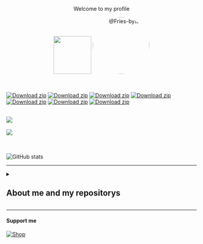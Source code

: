 <p align="center">Welcome to my profile</p>
<p align="center">
  <img src="https://github.com/user-attachments/assets/0ac507f2-0b40-45ff-942a-a19e2e2bb6cf" style="width: 100px;">
  <img src="https://avatars.githubusercontent.com/u/178406918?s=400&u=da6fc850b2e1e72b9cd13c46da19a5b8f16d14ec&v=4" width="150px" style="border-radius: 75px;" alt="@Fries-byte"/>
</p>
<br> 

[![Download zip](	https://img.shields.io/badge/HTML5-E34F26?style=for-the-badge&logo=html5&logoColor=white)](https://google.com)
[![Download zip](	https://img.shields.io/badge/C-00599C?style=for-the-badge&logo=c&logoColor=white)](https://google.com)
[![Download zip](	https://img.shields.io/badge/CSS3-1572B6?style=for-the-badge&logo=css3&logoColor=white)](https://google.com)
[![Download zip](	https://img.shields.io/badge/JavaScript-323330?style=for-the-badge&logo=javascript&logoColor=F7DF1E)](https://google.com)
[![Download zip](	https://img.shields.io/badge/Lua-2C2D72?style=for-the-badge&logo=lua&logoColor=white)](https://google.com)
[![Download zip](	https://img.shields.io/badge/Python-FFD43B?style=for-the-badge&logo=python&logoColor=blue)](https://google.com)
[![Download zip](	https://img.shields.io/badge/TypeScript-007ACC?style=for-the-badge&logo=typescript&logoColor=white)](https://google.com)

<br />

<a href="https://github.com/fries-byte/pistud">
  <img align="center" src="https://github-readme-stats.vercel.app/api/pin/?username=fries-byte&repo=pistud&theme=dark" />
</a>
<br><br>

<a href="https://github.com/fries-byte/quantum">
  <img align="center" src="https://github-readme-stats.vercel.app/api/pin/?username=fries-byte&repo=quantum&theme=dark" />
</a>
<br><br><br>

![GitHub stats](https://github-readme-stats.vercel.app/api?username=fries-byte&show_icons=true&theme=dark)
<hr>


<details>
  <summary><h2>About me and my repositorys</h2></summary>
  
### Fries (Me) <br />
Im a software developer who builds fun and useful projects like Go.js and Svelte+ <br>
I learned programming by [Brocode](https://www.youtube.com/channel/UC4SVo0Ue36XCfOyb5Lh1viQ), his videos are easy to learn <br>
I also build my own programming language PiStud, it might be useful, the reason why i am still building the project is simply because its fun! <br>
also 13 years old

### Fries-Search <br />
• About <br />
ㅤㅤ· Its Free 2 Publish a website on Fries-Search for github websites!
• How it works <br />
ㅤㅤ· When a website has been added the website will update in some time untill a website is added <br />
ㅤㅤ· If you search a word/name/letter that website with the work/name/letter will come up <br />
• Why make this <br />
ㅤㅤ· Because creating a domain is not free on Google for storage reasons <br /><br />

### Go.js <br />
• About <br />
ㅤㅤ· A easy to use tool for coding Go, use simple words to make a Go program<br />
• Why make this <br />
ㅤㅤ· Since go is quite popular and in high demand, i build this to make programming Go easier <br />
• More info <br />
ㅤㅤ· Since its written in JavaScript, you need to use [Node.js](https://nodejs.org). If you dont have a JavaScript compiler, use DevTools <br /><br />

### Svelte+ <br />
• About <br />
ㅤㅤ· Svelte+ is similer to Go.js, i'd recommend reading Go.js > About for the info  <br />
• Why make this <br />
ㅤㅤ· Because i like svelte, sorry for wasting your time ): <br />
• More info (Same as Go.js) <br />
ㅤㅤ· Since its written in JavaScript, you need to use [Node.js](https://nodejs.org). If you dont have a JavaScript compiler, use DevTools <br /><br />
### Quantum <br />
• About <br />
ㅤㅤ· Quantum is a low-level programming language programmed for fun
• Website <br />
ㅤㅤ· The website for Quantum where you can learn, get more info, and program with its build-in compiler!<br />
ㅤㅤ· Site: [Quantum](https://fries-byte.github.io/quantumweb) 
<br /><br />
</details>
<hr>

#### Support me

[![Shop](https://img.shields.io/badge/https://img.shields.io/badge/Patreon-F96854?style=for-the-badge&logo=patreon&logoColor=white)](https://patreon.com/FreshFrenchFries)

